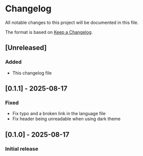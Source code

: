 # Changelog

All notable changes to this project will be documented in this file.

The format is based on [Keep a Changelog](https://keepachangelog.com/en/1.1.0/).

## [Unreleased]

### Added

- This changelog file

## [0.1.1] - 2025-08-17

### Fixed

- Fix typo and a broken link in the language file
- Fix header being unreadable when using dark theme

## [0.1.0] - 2025-08-17

### Initial release
